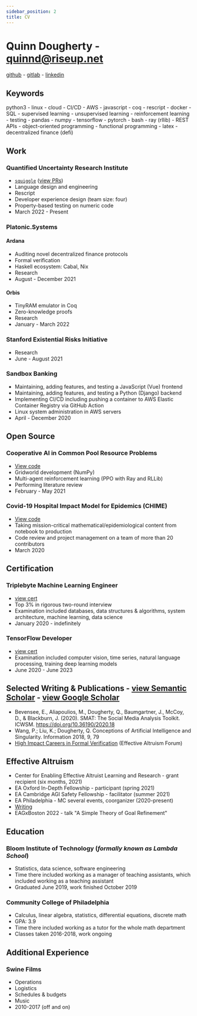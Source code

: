 ```yaml
---
sidebar_position: 2
title: CV
---
```

# Quinn Dougherty - quinnd@riseup.net
[github](https://github.com/quinn-dougherty) - [gitlab](https://gitlab.com/quinn-dougherty) - [linkedin](https://linkedin.com/in/quinn-dougherty)
## Keywords
python3 - linux - cloud - CI/CD - AWS - javascript - coq - rescript - docker - SQL - supervised learning - unsupervised learning - reinforcement learning - testing - pandas - numpy - tensorflow - pytorch - bash - ray (rllib) - REST APIs - object-oriented programming - functional programming - latex - decentralized finance (defi)

## Work
### Quantified Uncertainty Research Institute
- [`squiggle`](https://github.com/quantified-uncertainty/squiggle) ([view PRs](https://github.com/quantified-uncertainty/squiggle/pulls?q=is%3Apr+author%3Aquinn-dougherty))
- Language design and engineering
- Rescript
- Developer experience design (team size: four) 
- Property-based testing on numeric code
- March 2022 - Present
### Platonic.Systems
#### Ardana
- Auditing novel decentralized finance protocols
- Formal verification
- Haskell ecosystem: Cabal, Nix
- Research
- August - December 2021
#### Orbis
- TinyRAM emulator in Coq
- Zero-knowledge proofs
- Research
- January - March 2022
### Stanford Existential Risks Initiative
- Research
- June - August 2021
### Sandbox Banking
- Maintaining, adding features, and testing a JavaScript (Vue) frontend
- Maintaining, adding features, and testing a Python (Django) backend
- Implementing CI/CD including pushing a container to AWS Elastic Container Registry via GitHub Action
- Linux system administration in AWS servers
- April - December 2020

## Open Source
### Cooperative AI in Common Pool Resource Problems
- [View code](https://github.com/RedTachyon/cpr_reputation/pulls?q=is%3Apr+author%3Aquinn-dougherty)
- Gridworld development (NumPy)
- Multi-agent reinforcement learning (PPO with Ray and RLLib) 
- Performing literature review
- February - May 2021
### Covid-19 Hospital Impact Model for Epidemics (CHIME) 
- [View code](https://github.com/CodeForPhilly/chime/pulls?q=is%3Apr+author%3Aquinn-dougherty)
- Taking mission-critical mathematical/epidemiological content from notebook to production
- Code review and project management on a team of more than 20 contributors
- March 2020 

## Certification
### Triplebyte Machine Learning Engineer
- [view cert](https://triplebyte.com/tb/quinn-dougherty-kd5mtkq/certificate/track/ml)
- Top 3% in rigorous two-round interview
- Examination included databases, data structures & algorithms, system architecture, machine learning, data science
- January 2020 - indefinitely
### TensorFlow Developer
- [view cert](https://gitlab.com/quinn-dougherty/quinnd-blog/-/blob/main/static/tensorflow-cert.pdf)
- Examination included computer vision, time series, natural language processing, training deep learning models
- June 2020 - June 2023

## Selected Writing & Publications - [view Semantic Scholar](https://www.semanticscholar.org/author/Quinn-Dougherty/41156871) - [view Google Scholar](https://scholar.google.com/citations?hl=en&user=IyBRXeAAAAAJ)
- Bevensee, E., Aliapoulios, M., Dougherty, Q., Baumgartner, J., McCoy, D., & Blackburn, J. (2020). SMAT: The Social Media Analysis Toolkit. ICWSM. https://doi.org/10.36190/2020.18
- Wang, P.; Liu, K.; Dougherty, Q. Conceptions of Artificial Intelligence and Singularity. Information 2018, 9, 79
- [High Impact Careers in Formal Verification](https://forum.effectivealtruism.org/posts/4rMxiyPTPdzaFMyGm/high-impact-careers-in-formal-verification-artificial) (Effective Altruism Forum)

## Effective Altruism
- Center for Enabling Effective Altruist Learning and Research - grant recipient (six months, 2021)
- EA Oxford In-Depth Fellowship - participant (spring 2021)
- EA Cambridge AGI Safety Fellowship - facilitator (summer 2021)
- EA Philadelphia - MC several events, coorganizer (2020-present)
- [Writing](https://forum.effectivealtruism.org/users/quinn)
- EAGxBoston 2022 - talk "A Simple Theory of Goal Refinement" 

## Education
### Bloom Institute of Technology (_formally known as Lambda School_) 
- Statistics, data science, software engineering
- Time there included working as a manager of teaching assistants, which included working as a teaching assistant
- Graduated June 2019, work finished October 2019
### Community College of Philadelphia
- Calculus, linear algebra, statistics, differential equations, discrete math
- GPA: 3.9
- Time there included working as a tutor for the whole math department
- Classes taken 2016-2018, work ongoing

## Additional Experience
### Swine Films
- Operations
- Logistics
- Schedules & budgets
- Music
- 2010-2017 (off and on)


